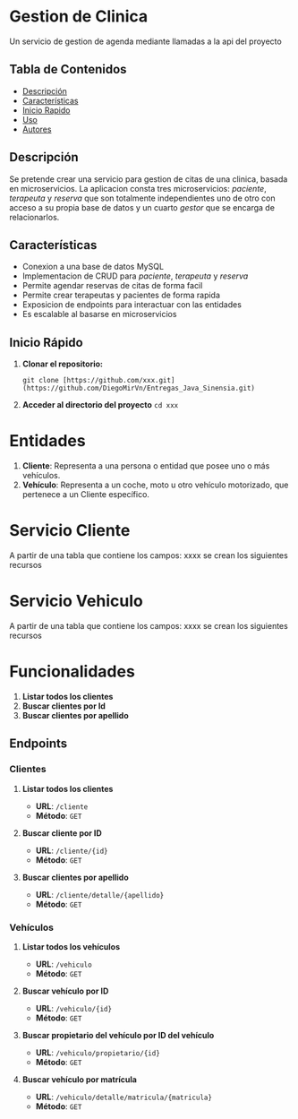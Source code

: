 # Gestion de Clinica

Un servicio de gestion de agenda mediante llamadas a la api del proyecto

## Tabla de Contenidos

- [Descripción](#descripción)
- [Características](#características)
- [Inicio Rapido](#iniciorapido)
- [Uso](#uso)
- [Autores](#autores)


## Descripción

Se pretende crear una servicio para gestion de citas de una clinica, basada en microservicios. La aplicacion consta tres microservicios:
_paciente_, _terapeuta_ y _reserva_ que son totalmente independientes uno de otro con acceso a su propia base de datos y un cuarto _gestor_ que se encarga de relacionarlos.


## Características

- Conexion a una base de datos MySQL
- Implementacion de CRUD para _paciente_, _terapeuta_ y _reserva_
- Permite agendar reservas de citas de forma facil
- Permite crear terapeutas y pacientes de forma rapida
- Exposicion de endpoints para interactuar con las entidades
- Es escalable al basarse en microservicios


## Inicio Rápido

1. **Clonar el repositorio:**
  
   ```git clone [https://github.com/xxx.git](https://github.com/DiegoMirVn/Entregas_Java_Sinensia.git)```
   
3. **Acceder al directorio del proyecto**
  ```cd xxx```

# Entidades

1. **Cliente**: Representa a una persona o entidad que posee uno o más vehículos.
2. **Vehículo**: Representa a un coche, moto u otro vehículo motorizado, que pertenece a un Cliente específico.


# Servicio Cliente

A partir de una tabla que contiene los campos:  xxxx  se crean los siguientes recursos

# Servicio Vehiculo

A partir de una tabla que contiene los campos:  xxxx  se crean los siguientes recursos

# Funcionalidades
1. **Listar todos los clientes**
2. **Buscar clientes por Id**
3. **Buscar clientes por apellido**

## Endpoints 

### Clientes

1. **Listar todos los clientes**
   - **URL**: `/cliente`
   - **Método**: `GET`

2. **Buscar cliente por ID**
   - **URL**: `/cliente/{id}`
   - **Método**: `GET`

3. **Buscar clientes por apellido**
   - **URL**: `/cliente/detalle/{apellido}`
   - **Método**: `GET`



### Vehículos

1. **Listar todos los vehículos**
   - **URL**: `/vehiculo`
   - **Método**: `GET`

2. **Buscar vehículo por ID**
   - **URL**: `/vehiculo/{id}`
   - **Método**: `GET`

3. **Buscar propietario del vehículo por ID del vehículo**
   - **URL**: `/vehiculo/propietario/{id}`
   - **Método**: `GET`

4. **Buscar vehículo por matrícula**
   - **URL**: `/vehiculo/detalle/matricula/{matricula}`
   - **Método**: `GET`





 
  


